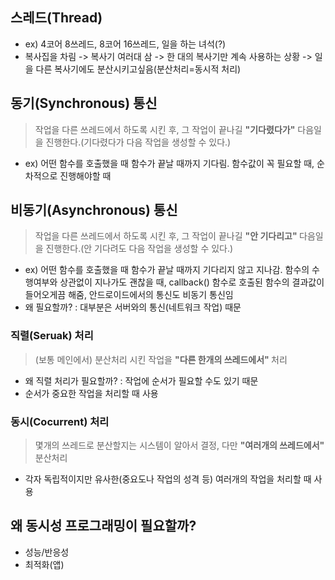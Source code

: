 ## 스레드(Thread)  

- ex) 4코어 8쓰레드, 8코어 16쓰레드, 일을 하는 녀석(?)  
- 복사집을 차림 -> 복사기 여러대 삼 -> 한 대의 복사기만 계속 사용하는 상황 -> 일을 다른 복사기에도 분산시키고싶음(분산처리=동시적 처리)  

## 동기(Synchronous) 통신  
> 작업을 다른 쓰레드에서 하도록 시킨 후, 그 작업이 끝나길 <b>"기다렸다가"</b> 다음일을 진행한다.(기다렸다가 다음 작업을 생성할 수 있다.)
- ex) 어떤 함수를 호출했을 때 함수가 끝날 때까지 기다림. 함수값이 꼭 필요할 때, 순차적으로 진행해야할 때

## 비동기(Asynchronous) 통신     
> 작업을 다른 쓰레드에서 하도록 시킨 후, 그 작업이 끝나길 <b> "안 기다리고" </b> 다음일을 진행한다.(안 기다려도 다음 작업을 생성할 수 있다.)

- ex) 어떤 함수를 호출했을 때 함수가 끝날 때까지 기다리지 않고 지나감. 함수의 수행여부와 상관없이 지나가도 괜찮을 때, callback() 함수로 호출된 함수의 결과값이 들어오게끔 해줌, 안드로이드에서의 통신도 비동기 통신임  
- 왜 필요할까? : 대부분은 서버와의 통신(네트워크 작업) 때문  

### 직렬(Seruak) 처리  
> (보통 메인에서) 분산처리 시킨 작업을 <b>"다른 한개의 쓰레드에서" </b> 처리
- 왜 직렬 처리가 필요할까? : 작업에 순서가 필요할 수도 있기 때문
- 순서가 중요한 작업을 처리할 때 사용  
### 동시(Cocurrent) 처리
> 몇개의 쓰레드로 분산할지는 시스템이 알아서 결정, 다만 <b>"여러개의 쓰레드에서"</b> 분산처리
- 각자 독립적이지만 유사한(중요도나 작업의 성격 등) 여러개의 작업을 처리할 때 사용  

## 왜 동시성 프로그래밍이 필요할까?  
- 성능/반응성  
- 최적화(앱)